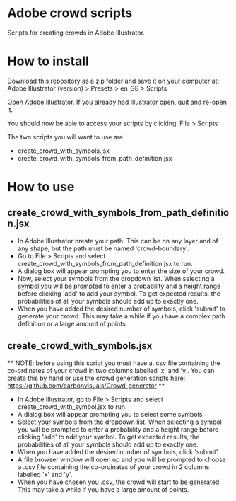 # Adobe crowd scripts
Scripts for creating crowds in Adobe Illustrator.

# How to install
Download this repository as a zip folder and save it on your computer at: 
Adobe Illustrator (version) > Presets > en_GB > Scripts

Open Adobe Illustrator. If you already had Illustrator open, quit and re-open it.

You should now be able to access your scripts by clicking: 
File > Scripts

The two scripts you will want to use are:
 - create_crowd_with_symbols.jsx
 - create_crowd_with_symbols_from_path_definition.jsx

# How to use
## create_crowd_with_symbols_from_path_definition.jsx

 - In Adobe Illustrator create your path. This can be on any layer and of any shape, but the path must be named 'crowd-boundary'.
 - Go to File > Scripts and select create_crowd_with_symbols_from_path_definition.jsx to run.
 - A dialog box will appear prompting you to enter the size of your crowd.
 - Now, select your symbols from the dropdown list. When selecting a symbol you will be prompted to enter a probability and a height range before clicking 'add' to add your symbol. To get expected results, the probabilities of all your symbols should add up to exactly one.
 - When you have added the desired number of symbols, click 'submit' to generate your crowd. This may take a while if you have a complex path definition or a large amount of points.
 
## create_crowd_with_symbols.jsx

** NOTE: before using this script you must have a .csv file containing the co-ordinates of your crowd in two columns labelled 'x' and 'y'. You can create this by hand or use the crowd generation scripts here: https://github.com/carbonvisuals/Crowd-generator **

 - In Adobe Illustrator, go to File > Scripts and select create_crowd_with_symbol.jsx to run.
 - A dialog box will appear prompting you to select some symbols.
 - Select your symbols from the dropdown list. When selecting a symbol you will be prompted to enter a probability and a height range before clicking 'add' to add your symbol. To get expected results, the probabilities of all your symbols should add up to exactly one.
 - When you have added the desired number of symbols, click 'submit'.
 - A file browser window will open up and you will be prompted to choose a .csv file containing the co-ordinates of your crowd in 2 columns labelled 'x' and 'y'.
 - When you have chosen you .csv, the crowd will start to be generated. This may take a while if you have a large amount of points.
